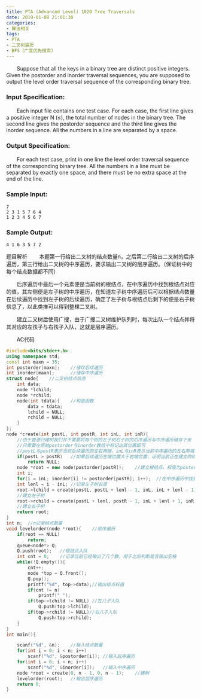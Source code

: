 ```yaml
---
title: PTA (Advanced Level) 1020 Tree Traversals
date: 2019-01-08 21:01:30
categories: 
- 算法相关
tags:
- PTA
- 二叉树遍历
- BFS（广度优先搜索)
---
```


　　Suppose that all the keys in a binary tree are distinct positive integers. Given the postorder and inorder traversal sequences, you are supposed to output the level order traversal sequence of the corresponding binary tree.

### Input Specification:

　　Each input file contains one test case. For each case, the first line gives a positive integer N (≤), the total number of nodes in the binary tree. The second line gives the postorder sequence and the third line gives the inorder sequence. All the numbers in a line are separated by a space.

### Output Specification:

　　For each test case, print in one line the level order traversal sequence of the corresponding binary tree. All the numbers in a line must be separated by exactly one space, and there must be no extra space at the end of the line.

### Sample Input:

```in
7
2 3 1 5 7 6 4
1 2 3 4 5 6 7
```

### Sample Output:

```out
4 1 6 3 5 7 2
```

题目解析
　　本题第一行给出二叉树的结点数量n，之后第二行给出二叉树的后序遍历，第三行给出二叉树的中序遍历，要求输出二叉树的层序遍历。（保证树中的每个结点数据都不同）

　　后序遍历中最后一个元素便是当前树的根结点，在中序遍历中找到根结点对应的值，其左侧便是左子树的中序遍历，在知道左子树中序遍历后可以根据结点数量在后续遍历中找到左子树的后续遍历，确定了左子树与根结点后剩下的便是右子树信息了，以此类推可以得到整棵二叉树。

　　建立二叉树后使用广搜，由于广搜二叉树维护队列时，每次出队一个结点并将其对应的左孩子与右孩子入队，这就是层序遍历。

　　AC代码

```c++
#include<bits/stdc++.h>
using namespace std;
const int maxn = 35;
int postorder[maxn];    //储存后续遍历
int inorder[maxn];      //储存中序遍历
struct node{    //二叉树结点信息
    int data;
    node *lchild;
    node *rchild;
    node(int tdata){    //构造函数
        data = tdata;
        lchild = NULL;
        rchild = NULL;
    }
};
node *create(int postL, int postR, int inL, int inR){   
    //由于要递归建树我们并不需要将每个树的左子树右子树的后序遍历与中序遍历储存下来
    //只需要在原始postorder与inorder数组中标记出其位置即可
    //postL与postR表示当前后续遍历的左右两端，inL与inR表示当前中序遍历的左右两端
    if(postL > postR)   //如果后续遍历左端位置大于右端位置，证明当前正在建立的树为空树
        return NULL;
    node *root = new node(postorder[postR]);    //建立根结点，权值为postorder[postR]左右子树都为空
    int i;
    for(i = inL; inorder[i] != postorder[postR]; i++);  //在中序遍历中找到根结点
    int lenl = i - inL; //记录左子树长度
    root->lchild = create(postL, postL + lenl - 1, inL, inL + lenl - 1);
    //建立左子树
    root->rchild = create(postL + lenl, postR - 1, inL + lenl + 1, inR);
    //建立右子树
    return root;
}
int n;  //n记录结点数量
void levelorder(node *root){    //层序遍历
    if(root == NULL)    
        return;
    queue<node*> Q;
    Q.push(root);   //根结点入队
    int cnt = 0;    //记录当前已经输出了几个数，用于之后判断是否输出空格
    while(!Q.empty()){
        cnt++;
        node *top = Q.front();
        Q.pop();
        printf("%d", top->data);//输出结点权值
        if(cnt != n)
            printf(" ");
        if(top->lchild != NULL) //左儿子入队
            Q.push(top->lchild);
        if(top->rchild != NULL)//右儿子入队
            Q.push(top->rchild);
    }
}
int main(){

    scanf("%d", &n);    //输入结点数量
    for(int i = 0; i < n; i++)  
        scanf("%d", &postorder[i]); //输入后序遍历
    for(int i = 0; i < n; i++)
        scanf("%d", &inorder[i]);   //输入中序遍历
    node *root = create(0, n - 1, 0, n - 1);    //建树
    levelorder(root);   //输出层序遍历
    return 0;
}
```

